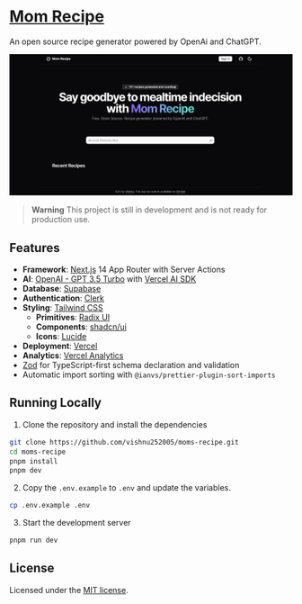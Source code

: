 # [Mom Recipe](https://mom-recipe.vercel.app)

An open source recipe generator powered by OpenAi and ChatGPT.

![hero](public/og.png)

> **Warning**
This project is still in development and is not ready for production use.

## Features

- **Framework**: [Next.js](https://nextjs.org/) 14 App Router with Server Actions
- **AI**: [OpenAI - GPT 3.5 Turbo](https://openai.com) with [Vercel AI SDK](https://sdk.vercel.ai)
- **Database**: [Supabase](https://supabase.com/)
- **Authentication**: [Clerk](https://clerk.com/)
- **Styling**: [Tailwind CSS](https://tailwindcss.com/)
  - **Primitives**: [Radix UI](https://radix-ui.com/)
  - **Components**: [shadcn/ui](https://ui.shadcn.com/)
  - **Icons**: [Lucide](https://lucide.dev/)
- **Deployment**: [Vercel](https://vercel.com/)
- **Analytics**: [Vercel Analytics](https://vercel.com/analytics/)
- [Zod](https://zod.dev/) for TypeScript-first schema declaration and validation  
- Automatic import sorting with `@ianvs/prettier-plugin-sort-imports`

## Running Locally

1. Clone the repository and install the dependencies

```bash
git clone https://github.com/vishnu252005/moms-recipe.git
cd moms-recipe
pnpm install
pnpm dev
```

2. Copy the `.env.example` to `.env` and update the variables.

```bash
cp .env.example .env
```

3. Start the development server

```bash
pnpm run dev
```

## License

Licensed under the [MIT license](https://github.com/giacomogaglione/chef-gpt/blob/main/LICENSE.md).
